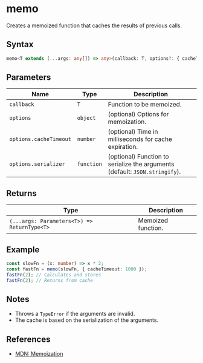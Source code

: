 # memo

Creates a memoized function that caches the results of previous calls.

## Syntax
```typescript
memo<T extends (...args: any[]) => any>(callback: T, options?: { cacheTimeout?: number, serializer?: (args: Parameters<T>) => string }): (...args: Parameters<T>) => ReturnType<T>
```

## Parameters
| Name         | Type      | Description                                                                 |
| ------------ | --------- | ---------------------------------------------------------------------------|
| `callback`   | `T`       | Function to be memoized.                                                   |
| `options`    | `object` | (optional) Options for memoization. |
| `options.cacheTimeout` | `number` | (optional) Time in milliseconds for cache expiration. |
| `options.serializer`   | `function` | (optional) Function to serialize the arguments (default: `JSON.stringify`). |

## Returns
| Type                                 | Description         |
| ------------------------------------- | -------------------|
| `(...args: Parameters<T>) => ReturnType<T>` | Memoized function. |

## Example
```typescript
const slowFn = (x: number) => x * 2;
const fastFn = memo(slowFn, { cacheTimeout: 1000 });
fastFn(2); // Calculates and stores
fastFn(2); // Returns from cache
```

## Notes
- Throws a `TypeError` if the arguments are invalid.
- The cache is based on the serialization of the arguments.

## References
- [MDN: Memoization](https://developer.mozilla.org/en-US/docs/Glossary/Memoization)